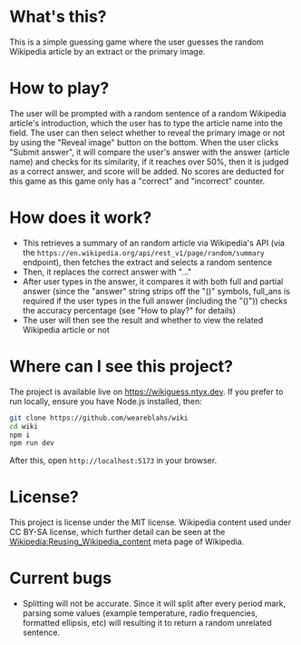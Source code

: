 # What's this?

This is a simple guessing game where the user guesses the random Wikipedia article by an extract or the primary image.

# How to play?

The user will be prompted with a random sentence of a random Wikipedia article's introduction, which the user has to type the article name into the field. The user can then select whether to reveal the primary image or not by using the "Reveal image" button on the bottom. When the user clicks "Submit answer", it will compare the user's answer with the answer (article name) and checks for its similarity, if it reaches over 50%, then it is judged as a correct answer, and score will be added. No scores are deducted for this game as this game only has a "correct" and "incorrect" counter.

# How does it work?

- This retrieves a summary of an random article via Wikipedia's API (via the `https://en.wikipedia.org/api/rest_v1/page/random/summary` endpoint), then fetches the extract and selects a random sentence
- Then, it replaces the correct answer with "..."
- After user types in the answer, it compares it with both full and partial answer (since the "answer" string strips off the "()" symbols, full_ans is required if the user types in the full answer (including the "()")) checks the accuracy percentage (see "How to play?" for details)
- The user will then see the result and whether to view the related Wikipedia article or not

# Where can I see this project?

The project is available live on https://wikiguess.ntyx.dev. If you prefer to run locally, ensure you have Node.js installed, then:

```bash
git clone https://github.com/weareblahs/wiki
cd wiki
npm i
npm run dev
```

After this, open `http://localhost:5173` in your browser.

# License?

This project is license under the MIT license. Wikipedia content used under CC BY-SA license, which further detail can be seen at the [Wikipedia:Reusing_Wikipedia_content](https://en.wikipedia.org/wiki/Wikipedia:Reusing_Wikipedia_content) meta page of Wikipedia.

# Current bugs

- Splitting will not be accurate. Since it will split after every period mark, parsing some values (example temperature, radio frequencies, formatted ellipsis, etc) will resulting it to return a random unrelated sentence.
